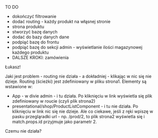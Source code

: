 TO DO
- dokończyć filtrowanie
- dodać routing - każdy produkt na włąsnej stronie
- strona produktu
- stworzyć bazę danych
- dodać do bazy danych dane
- podpiąć bazę do frontu
- podpiąć bazę do sekcji admin - wyświetlanie ilości magazynowej każdego produktu
- DALSZE KROKI: zamówienia


Łukasz!

Jaki jest problem - routing nie działa - a dokładniej - klikając w <Link> nic się nie dzieje.
Routing (ścieżki) jest zdefiniowany w pliku strona1. 
Elementy <Link> są wstawione w:
- App - w divie admin  -  i tu działa. Po kliknięciu w link wyświetla się plik zdefiniowany w roucie (czyli plik strona2)
- presentational/shop/ProductListComponent - i tu nie działa. Po kliknięciu w link nic się nie dzieje. Ale co ciekawe, jeśli z ręki wpiszę w pasku przegląradki url - np. /prod/2, to plik strona2 wyświetla się i match.props.id przyjmuje jako parametr 2.

Czemu nie działa?